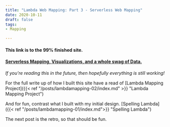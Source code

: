 ```yaml
---
title: "Lambda Web Mapping: Part 3 - Serverless Web Mapping"
date: 2020-10-11
draft: false
tags:
- Mapping

---
```


#### This link is to the 99% finished site. 
#### [Serverless Mapping, Visualizations, and a whole swag of Data.](https://www.gabrielsargeant.com/app/smap/map.html)

*If you're reading this in the future, then hopefully everything is still working!*

For the full write up of how I built this site have a read of [Lambda Mapping Project]({{< ref "/posts/lambdamapping-02/index.md" >}} "Lambda Mapping Project")

And for fun, contrast what I built with my initial design. [Spelling Lambda]({{< ref "/posts/lambdamapping-01/index.md">}} "Spelling Lambda")

The next post is the retro, so that should be fun.


